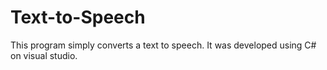 # Text-to-Speech
This program simply converts a text to speech. It was developed using C# on visual studio.

